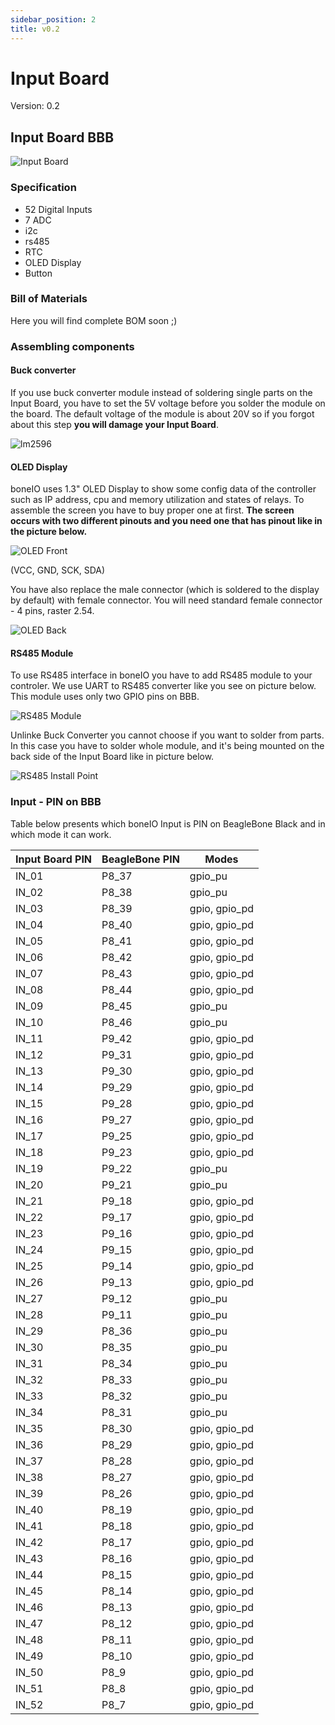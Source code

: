 ```yaml
---
sidebar_position: 2
title: v0.2
---
```


# Input Board

Version: 0.2

## Input Board BBB

![Input Board](/img/input_board_text.jpg)

### Specification

- 52 Digital Inputs
- 7 ADC
- i2c
- rs485
- RTC
- OLED Display
- Button

### Bill of Materials

Here you will find complete BOM soon ;)

### Assembling components

#### Buck converter

If you use buck converter module instead of soldering single parts on the Input Board, you have to set the 5V voltage before you solder the module on the board. The default voltage of the module is about 20V so if you forgot about this step **you will damage your Input Board**.

![lm2596](/img/lm2596.jpg)

#### OLED Display

boneIO uses 1.3" OLED Display to show some config data of the controller such as IP address, cpu and memory utilization and states of relays.
To assemble the screen you have to buy proper one at first. **The screen occurs with two different pinouts and you need one that has pinout like in the picture below.**

![OLED Front](/img/oled_front.jpg)

(VCC, GND, SCK, SDA)

You have also replace the male connector (which is soldered to the display by default) with female connector. You will need standard female connector - 4 pins, raster 2.54.

![OLED Back](/img/oled_back.jpg)

#### RS485 Module

To use RS485 interface in boneIO you have to add RS485 module to your controler. We use UART to RS485 converter like you see on picture below. This module uses only two GPIO pins on BBB.

![RS485 Module](/img/rs485module.jpg)

Unlinke Buck Converter you cannot choose if you want to solder from parts. In this case you have to solder whole module, and it's being mounted on the back side of the Input Board like in picture below.

![RS485 Install Point](/img/rs485install.jpg)

### Input - PIN on BBB

Table below presents which boneIO Input is PIN on BeagleBone Black and in which mode it can work.

| Input Board PIN | BeagleBone PIN | Modes         |
| --------------- | -------------- | ------------- |
| IN_01           | P8_37          | gpio_pu       |
| IN_02           | P8_38          | gpio_pu       |
| IN_03           | P8_39          | gpio, gpio_pd |
| IN_04           | P8_40          | gpio, gpio_pd |
| IN_05           | P8_41          | gpio, gpio_pd |
| IN_06           | P8_42          | gpio, gpio_pd |
| IN_07           | P8_43          | gpio, gpio_pd |
| IN_08           | P8_44          | gpio, gpio_pd |
| IN_09           | P8_45          | gpio_pu       |
| IN_10           | P8_46          | gpio_pu       |
| IN_11           | P9_42          | gpio, gpio_pd |
| IN_12           | P9_31          | gpio, gpio_pd |
| IN_13           | P9_30          | gpio, gpio_pd |
| IN_14           | P9_29          | gpio, gpio_pd |
| IN_15           | P9_28          | gpio, gpio_pd |
| IN_16           | P9_27          | gpio, gpio_pd |
| IN_17           | P9_25          | gpio, gpio_pd |
| IN_18           | P9_23          | gpio, gpio_pd |
| IN_19           | P9_22          | gpio_pu       |
| IN_20           | P9_21          | gpio_pu       |
| IN_21           | P9_18          | gpio, gpio_pd |
| IN_22           | P9_17          | gpio, gpio_pd |
| IN_23           | P9_16          | gpio, gpio_pd |
| IN_24           | P9_15          | gpio, gpio_pd |
| IN_25           | P9_14          | gpio, gpio_pd |
| IN_26           | P9_13          | gpio, gpio_pd |
| IN_27           | P9_12          | gpio_pu       |
| IN_28           | P9_11          | gpio_pu       |
| IN_29           | P8_36          | gpio_pu       |
| IN_30           | P8_35          | gpio_pu       |
| IN_31           | P8_34          | gpio_pu       |
| IN_32           | P8_33          | gpio_pu       |
| IN_33           | P8_32          | gpio_pu       |
| IN_34           | P8_31          | gpio_pu       |
| IN_35           | P8_30          | gpio, gpio_pd |
| IN_36           | P8_29          | gpio, gpio_pd |
| IN_37           | P8_28          | gpio, gpio_pd |
| IN_38           | P8_27          | gpio, gpio_pd |
| IN_39           | P8_26          | gpio, gpio_pd |
| IN_40           | P8_19          | gpio, gpio_pd |
| IN_41           | P8_18          | gpio, gpio_pd |
| IN_42           | P8_17          | gpio, gpio_pd |
| IN_43           | P8_16          | gpio, gpio_pd |
| IN_44           | P8_15          | gpio, gpio_pd |
| IN_45           | P8_14          | gpio, gpio_pd |
| IN_46           | P8_13          | gpio, gpio_pd |
| IN_47           | P8_12          | gpio, gpio_pd |
| IN_48           | P8_11          | gpio, gpio_pd |
| IN_49           | P8_10          | gpio, gpio_pd |
| IN_50           | P8_9           | gpio, gpio_pd |
| IN_51           | P8_8           | gpio, gpio_pd |
| IN_52           | P8_7           | gpio, gpio_pd |
